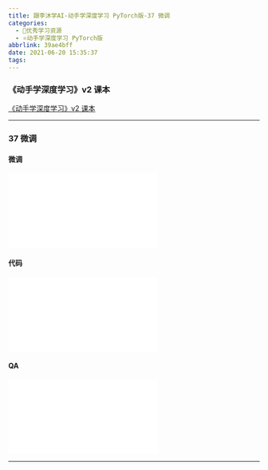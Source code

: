 ```yaml
---
title: 跟李沐学AI-动手学深度学习 PyTorch版-37 微调
categories:
  - 🌙优秀学习资源
  - ⭐动手学深度学习 PyTorch版
abbrlink: 39ae4bff
date: 2021-06-20 15:35:37
tags:
---
```


### 《动手学深度学习》v2 课本

[《动手学深度学习》v2 课本](http://zh.d2l.ai/)

***

### 37 微调

#### 微调

<iframe src="//player.bilibili.com/player.html?aid=631134930&bvid=BV1Sb4y1d7CR&cid=357000346&page=1" scrolling="no" border="0" frameborder="no" framespacing="0" allowfullscreen="true"> </iframe>

<!--more-->

#### 代码

<iframe src="//player.bilibili.com/player.html?aid=631134930&bvid=BV1Sb4y1d7CR&cid=357000451&page=2" scrolling="no" border="0" frameborder="no" framespacing="0" allowfullscreen="true"> </iframe>

#### QA

<iframe src="//player.bilibili.com/player.html?aid=631134930&bvid=BV1Sb4y1d7CR&cid=357000547&page=3" scrolling="no" border="0" frameborder="no" framespacing="0" allowfullscreen="true"> </iframe>

***
